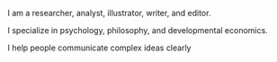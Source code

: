
I am a researcher, analyst, illustrator, writer, and editor.

I specialize in psychology, philosophy, and developmental economics.

I help people communicate complex ideas clearly
